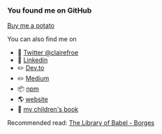 ### You found me on GitHub

[Buy me a potato](https://www.buymeacoffee.com/clairefro)

You can also find me on 

- 🐔 [Twitter @clairefroe](https://twitter.com/clairefroe)
- 🤝 [Linkedin](https://www.linkedin.com/in/claire-froelich/)
- ✏️ [Dev.to](https://dev.to/clairefro)
- ✏️ [Medium](https://medium.com/@clairefroelich)
- 📦 [npm](https://www.npmjs.com/settings/clairefro/packages)
- 🌎 [website](https://www.clairefro.dev/)
- 🥕 [my children's book](https://www.power-of-vegetables.com/)

Recommended read: [The Library of Babel - Borges](https://sites.evergreen.edu/politicalshakespeares/wp-content/uploads/sites/226/2015/12/Borges-The-Library-of-Babel.pdf)
